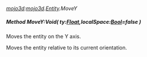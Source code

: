 _[mojo3d](../../modules/mojo3d/mojo3d-module.md):[mojo3d](../../modules/mojo3d/mojo3d-module.md).[Entity](../../modules/mojo3d/mojo3d-entity_ext.md).MoveY_
##### Method MoveY:Void( ty:[Float](../../modules/wonkey/wonkey-types-float.md),localSpace:[Bool](../../modules/wonkey/wonkey-types-bool.md)=false )
Moves the entity on the Y axis.

Moves the entity relative to its current orientation.
